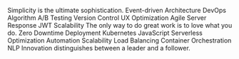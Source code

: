 Simplicity is the ultimate sophistication. Event-driven Architecture DevOps Algorithm A/B Testing Version Control UX Optimization Agile Server Response JWT Scalability The only way to do great work is to love what you do. Zero Downtime Deployment Kubernetes
JavaScript Serverless Optimization Automation Scalability Load Balancing Container Orchestration NLP Innovation distinguishes between a leader and a follower.
